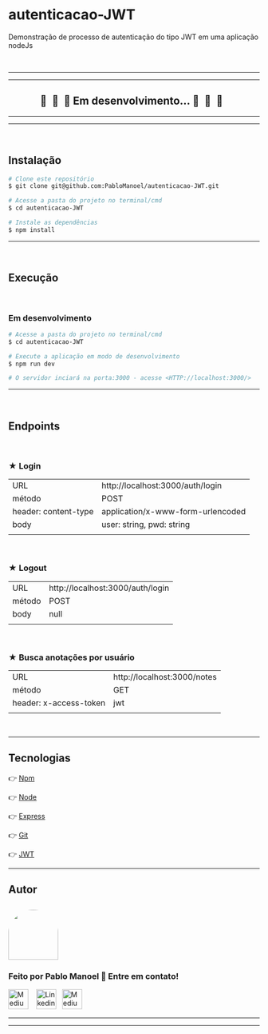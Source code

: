 # autenticacao-JWT
Demonstração de processo de autenticação do tipo JWT em uma aplicação nodeJs

<br/>

---
---

<h2 align="center"> 
	🚧&nbsp;&nbsp;🚧&nbsp;&nbsp;🚧  Em desenvolvimento...  🚧&nbsp;&nbsp;🚧&nbsp;&nbsp;🚧&nbsp;&nbsp;
</h2>

---
---
<br/>

## Instalação

```bash
# Clone este repositório
$ git clone git@github.com:PabloManoel/autenticacao-JWT.git

# Acesse a pasta do projeto no terminal/cmd
$ cd autenticacao-JWT

# Instale as dependências
$ npm install
```

---
<br/>

## Execução

<br/>

### Em desenvolvimento

```bash
# Acesse a pasta do projeto no terminal/cmd
$ cd autenticacao-JWT

# Execute a aplicação em modo de desenvolvimento
$ npm run dev

# O servidor inciará na porta:3000 - acesse <HTTP://localhost:3000/>
```

---
<br/>

## Endpoints

<br/>

### ★ Login 
| | |
| :-- | :-- | 
| URL | http://localhost:3000/auth/login |
| método | POST |
| header: content-type | application/x-www-form-urlencoded |
| body | user: string, pwd: string | 
| | |

<br/>

### ★ Logout 
| | |
| :-- | :-- | 
| URL | http://localhost:3000/auth/login |
| método | POST |
| body | null | 
| | |

<br/>

### ★ Busca anotações por usuário
| | |
| :-- | :-- | 
| URL | http://localhost:3000/notes |
| método | GET |
| header: x-access-token | jwt |
| | |

<br/>

---

## Tecnologias

👉 [Npm](https://www.npmjs.com/)

👉 [Node](https://nodejs.org/en/)

👉 [Express](https://expressjs.com/)

👉 [Git](https://git-scm.com/)

👉 [JWT](https://jwt.io/introduction/)

---

## Autor

<a href="https://github.com/PabloManoel">
 <img style="border-radius: 50% 50% 0 0; padding-top:10px" src="https://avatars1.githubusercontent.com/u/25345710?s=460&u=1a40ec32900c78618cf47314c0bf555b6bfba641&v=4" width="100px;" alt=""/>
</a>
<br />

### Feito por Pablo Manoel 🤘 Entre em contato!

[<img src="https://github.githubassets.com/images/modules/logos_page/GitHub-Mark.png" height="40" width="40" alt="Medium" />](https://github.com/PabloManoel)&nbsp;&nbsp;&nbsp;
[<img src="https://www.iconfinder.com/data/icons/social-messaging-ui-color-shapes-2-free/128/social-linkedin-circle-512.png" height="40" width="40" alt="Linkedin" />](https://www.linkedin.com/in/pablo-manoel/)&nbsp;&nbsp;
[<img src="https://www.iconfinder.com/data/icons/social-media-2210/24/Medium-512.png" height="40" width="40" alt="Medium" />](https://medium.com/@pablo.manoel)

---
---
